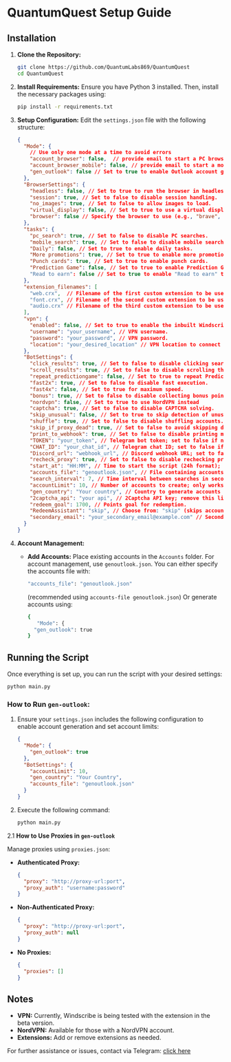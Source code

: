 
# QuantumQuest Setup Guide

## Installation

1. **Clone the Repository:**
   ```bash
   git clone https://github.com/QuantumLabs869/QuantumQuest
   cd QuantumQuest
   ```

2. **Install Requirements:**
   Ensure you have Python 3 installed. Then, install the necessary packages using:
   ```bash
   pip install -r requirements.txt
   ```

3. **Setup Configuration:**
   Edit the `settings.json` file with the following structure:

   ```json
   {
     "Mode": {
       // Use only one mode at a time to avoid errors
       "account_browser": false,  // provide email to start a PC browser session.
       "account_browser_mobile": false, // provide email to start a mobile browser session.
       "gen_outlook": false // Set to true to enable Outlook account generation.
     },
     "BrowserSettings": {
       "headless": false, // Set to true to run the browser in headless mode.
       "session": true, // Set to false to disable session handling.
       "no_images": true, // Set to false to allow images to load.
       "virtual_display": false, // Set to true to use a virtual display (uno GUI)
       "browser": false // Specify the browser to use (e.g., "brave", "edge", "uc"). Set to false for Chrome.
     },
     "tasks": {
       "pc_search": true, // Set to false to disable PC searches.
       "mobile_search": true, // Set to false to disable mobile searches.
       "Daily": false, // Set to true to enable daily tasks.
       "More promotions": true, // Set to true to enable more promotions.
       "Punch cards": true, // Set to true to enable punch cards.
       "Prediction Game": false, // Set to true to enable Prediction Game (note: this task has been removed by Microsoft).
       "Read to earn": false // Set to true to enable "Read to earn" tasks.
     },
     "extension_filenames": [
       "web.crx",  // Filename of the first custom extension to be used.
       "font.crx", // Filename of the second custom extension to be used.
       "audio.crx" // Filename of the third custom extension to be used.
     ],
     "vpn": {
       "enabled": false, // Set to true to enable the inbuilt Windscribe VPN.
       "username": "your_username", // VPN username.
       "password": "your_password", // VPN password.
       "location": "your_desired_location" // VPN location to connect to.
     },
     "BotSettings": {
       "click_results": true, // Set to false to disable clicking search results.
       "scroll_results": true, // Set to false to disable scrolling through search results.
       "repeat_predictiongame": false, // Set to true to repeat Prediction Game if it fails.
       "fast2x": true, // Set to false to disable fast execution.
       "fast4x": false, // Set to true for maximum speed.
       "bonus": true, // Set to false to disable collecting bonus points.
       "nordvpn": false, // Set to true to use NordVPN instead 
       "captcha": true, // Set to false to disable CAPTCHA solving.
       "skip_unusual": false, // Set to true to skip detection of unusual activity.
       "shuffle": true, // Set to false to disable shuffling accounts.
       "skip_if_proxy_dead": true, // Set to false to avoid skipping dead proxies.
       "print_to_webhook": true, // Set to false to disable printing messages to a webhook.
       "TOKEN": "your_token", // Telegram bot token; set to false if not using Telegram.
       "CHAT_ID": "your_chat_id", // Telegram chat ID; set to false if not using Telegram.
       "Discord_url": "webhook_url", // Discord webhook URL; set to false if not using Discord.
       "recheck_proxy": true, // Set to false to disable rechecking proxy status.
       "start_at": "HH:MM", // Time to start the script (24h format); set to false if not using.
       "accounts_file": "genoutlook.json", // File containing accounts; set to false to use the default accounts.json.
       "search_interval": 7, // Time interval between searches in seconds.
       "accountLimit": 10, // Number of accounts to create; only works if gen-outlook mode is enabled.
       "gen_country": "Your country", // Country to generate accounts from.
       "2captcha_api": "your api", // 2Captcha API key; remove this line or set to false to use the free version.
       "redeem_goal": 1700, // Points goal for redemption.
       "RedeemAssistant": "skip", // Choose from: "skip" (skips accounts until manual removal from redeem.txt), "tasks" (performs additional tasks then skips), "searches" (3-4 searches before skipping), "searchesR" (3-4 searches per round, highly effective). Combine methods except "skip".
       "secondary_email": "your_secondary_email@example.com" // Secondary email for the bot; only applicable when secondary mode is enabled.
     }
   }
   ```

4. **Account Management:**
   - **Add Accounts:**
     Place existing accounts in the `Accounts` folder.
     For account management, use `genoutlook.json`. You can either specify the accounts file with:
     ```bash
     "accounts_file": "genoutlook.json"
     ```
     (recommended using `accounts-file genoutlook.json`)
     Or generate accounts using:
     ```bash
     {
        "Mode": {
       "gen_outlook": true
     }
     ```

## Running the Script

Once everything is set up, you can run the script with your desired settings:
```bash
python main.py
```

### How to Run `gen-outlook`:

1. Ensure your `settings.json` includes the following configuration to enable account generation and set account limits:

   ```json
   {
     "Mode": {
       "gen_outlook": true
     },
     "BotSettings": {
       "accountLimit": 10,
       "gen_country": "Your Country",
       "accounts_file": "genoutlook.json"
     }
   }
   ```

2. Execute the following command:
   ```bash
   python main.py
   ```

2.1 **How to Use Proxies in `gen-outlook`**

Manage proxies using `proxies.json`:

- **Authenticated Proxy:**
  ```json
  {
    "proxy": "http://proxy-url:port",
    "proxy_auth": "username:password"
  }
  ```

- **Non-Authenticated Proxy:**
  ```json
  {
    "proxy": "http://proxy-url:port",
    "proxy_auth": null
  }
  ```

- **No Proxies:**
  ```json
  {
    "proxies": []
  }
  ```

## Notes

- **VPN:** Currently, Windscribe is being tested with the extension in the beta version.
- **NordVPN:** Available for those with a NordVPN account.
- **Extensions:** Add or remove extensions as needed.

For further assistance or issues, contact via Telegram: [click here](https://t.me/QuantumLabs869_bot)
